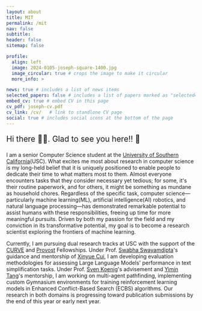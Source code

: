 ```yaml
---
layout: about
title: MIT
permalink: /mit
nav: false
subtitle:
header: false
sitemap: false

profile:
  align: left
  image: 2024-0105-joseph-square-1400.jpg
  image_circular: true # crops the image to make it circular
  more_info: >

news: true # includes a list of news items
selected_papers: false # includes a list of papers marked as "selected={true}"
embed_cv: true # embed CV in this page
cv_pdf: joseph-cv.pdf
cv_link: /cv/   # link to standlone CV page
social: true # includes social icons at the bottom of the page
---
```


<p style="font-size: 1.3rem;"> Hi there 👋👋.  Glad to see you here!! 🎊</p>

I am a senior Computer Science student at the [University of Southern California](https://usc.edu)(USC). What excites me most about research in computer science is my long-held belief that it is uniquely positioned to enable people to dedicate their time to what matters most to them. Almost everyone encounters tasks that they consider necessary yet tedious; for some, it's their routine paperwork, and for others, it might be something as mundane as household chores. Regardless of the specific task, computer science—particularly machine learning(ML), artificial intelligence(AI) robotics, and natural language processing—has demonstrated remarkable potential to assist humans with these responsibilities, freeing up time for more meaningful pursuits. Driven by both my passion for the field and my conviction in its transformative potential, my goal is to become a research scientist exploring the frontiers of machine learning.

Currently, I am pursuing dual research tracks at USC with the support of the [CURVE](https://viterbiundergrad.usc.edu/research/curve/) and [Provost](https://careers.usc.edu/experiences/usc-provosts-undergrad-research-fellowships-2/) Fellowships. Under Prof. [Swabha Swayamdipta](https://swabhs.com/)'s guidance and mentorship of [Xinyue Cui](https://x-f-cui.github.io/website/), I am developing evaluation methodologies for assessing Large Language Models' performance in text simplification tasks. Under Prof. [Sven Koenig](https://ics.uci.edu/~svenk/)'s advisement and [Yimin Tang](https://sites.google.com/view/yimintang)'s mentorship, I am working on multi-agent pathfinding, implementing custom Gymnasium environments for training reinforcement learning models in Enhanced Conflict-Based Search (ECBS) algorithms. Our research in both domains is progressing toward publication submissions by the end of this year or early next year.